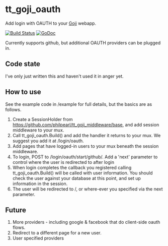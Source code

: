 # tt_goji_oauth
Add login with OAUTH to your [Goji](https://github/zenazn/goji) webapp.

[![Build Status](https://travis-ci.org/philpearl/tt_goji_oauth.svg)](https://travis-ci.org/philpearl/tt_goji_oauth) [![GoDoc](https://godoc.org/github.com/philpearl/tt_goji_oauth?status.svg)](https://godoc.org/github.com/philpearl/tt_goji_oauth)


Currently supports github, but additional OAUTH providers can be plugged in.

## Code state
I've only just written this and haven't used it in anger yet.

## How to use
See the example code in /example for full details, but the basics are as follows.

1. Create a SessionHolder from https://github.com/philpearl/tt_goji_middleware/base, and add session middleware to your mux.
2. Call tt_goji_oauth.Build() and add the handler it returns to your mux.  We suggest you add it at /login/oauth.
3. Add pages that have logged-in users to your mux beneath the session middleware.
4. To login, POST to /login/oauth/start/github/.  Add a 'next' parameter to control where the user is redirected to after login
5. When login completes the callback you registered calling tt_goji_oauth.Build() will be called with user information.  You should check the user against your database at this point, and set up information in the session.
6. The user will be redirected to /, or where-ever you specified via the next parameter.

## Future

1. More providers - including google & facebook that do client-side oauth flows.
2. Redirect to a different page for a new user.
3. User specified providers
